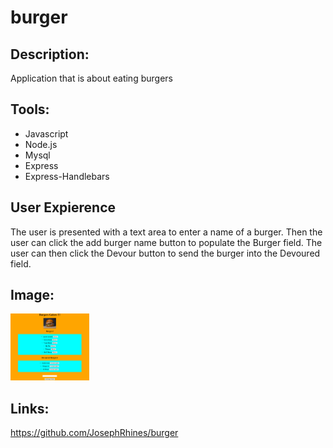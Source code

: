 # burger

## Description:
Application that is about eating burgers

## Tools:
* Javascript
* Node.js
* Mysql
* Express
* Express-Handlebars

## User Expierence
The user is presented with a text area to enter a name of a burger. Then the user can click the add burger name button to populate the Burger field. The user can then click the Devour button to send the burger into the Devoured field.

## Image:
<img src="burger.jpg" width="25%">

## Links:
https://github.com/JosephRhines/burger